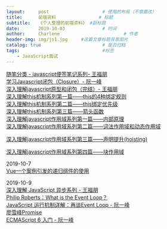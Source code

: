 ```yaml
---
layout:     post   				    # 使用的布局（不需要改）
title:      前端资料 				# 标题 
subtitle:   《个人整理的前端资料》 #副标题
date:       2019-10-03 				# 时间
author:     Charlene 						# 作者
header-img: img/js1.jpg 	#这篇文章标题背景图片
catalog: true 						# 是否归档
tags:								#标签
    - JavaScript面试
---
```

[随笔分类 - javascript便签笔记系列- 王福朋](https://www.cnblogs.com/wangfupeng1988/category/564238.html)<br>
[学习Javascript闭包（Closure）- 阮一峰](http://www.ruanyifeng.com/blog/2009/08/learning_javascript_closures.html)<br>
[深入理解javascript原型和闭包（完结）- 王福朋](https://www.cnblogs.com/wangfupeng1988/p/3977924.html)<br>
[深入理解this机制系列第一篇——this的4种绑定规则](https://www.cnblogs.com/xiaohuochai/p/5735901.html)<br>
[深入理解this机制系列第二篇——this绑定优先级](https://www.cnblogs.com/xiaohuochai/p/5737435.html)<br>
[深入理解this机制系列第三篇——箭头函数](https://www.cnblogs.com/xiaohuochai/p/5737876.html)<br>
[深入理解javascript作用域系列第一篇——内部原理](https://www.cnblogs.com/xiaohuochai/p/5699739.html)<br>
[深入理解javascript作用域系列第二篇——词法作用域和动态作用域](https://www.cnblogs.com/xiaohuochai/p/5700095.html)<br>

[深入理解javascript作用域系列第三篇——声明提升(hoisting)](https://www.cnblogs.com/xiaohuochai/p/5700590.html)<br>

[深入理解javascript作用域系列第四篇——块作用域](https://www.cnblogs.com/xiaohuochai/p/5701287.html)<br>

2019-10-7<br>
[Vue一个案例引发的递归组件的使用](https://www.cnblogs.com/beevesnoodles/p/9966352.html)<br>

2019-10-9<br>
[深入理解 JavaScript 异步系列 - 王福朋](https://www.cnblogs.com/wangfupeng1988/tag/%E5%BC%82%E6%AD%A5/)<br>
[Philip Roberts：What is the Event Loop？](https://www.youtube.com/watch?v=8aGhZQkoFbQ)<br>
[JavaScript 运行机制详解：再谈Event Loop - 阮一峰](http://www.ruanyifeng.com/blog/2014/10/event-loop.html)<br>
[廖雪峰Promise](https://www.liaoxuefeng.com/wiki/1022910821149312/1023024413276544)<br>
[ECMAScript 6 入门 - 阮一峰](http://es6.ruanyifeng.com/#docs/promise)<br>


